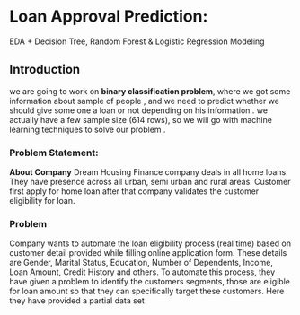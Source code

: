 # Loan Approval Prediction: 
EDA + Decision Tree, Random Forest &amp; Logistic Regression Modeling  
## Introduction 
  we are going to work on **binary classification problem**, where we got some information about sample of people , and we need to predict whether we should give some one a loan or not depending on his information . we actually have a few sample size (614 rows), so we will go with machine learning techniques to solve our problem .
### Problem Statement: 
__About Company__ 
     Dream Housing Finance company deals in all home loans. They have presence across all urban, semi urban and rural areas. Customer first apply for home loan after that company validates the customer eligibility for loan.
### __Problem__ 
   Company wants to automate the loan eligibility process (real time) based on customer detail provided while filling online application form. These details are Gender, Marital Status, Education, Number of Dependents, Income, Loan Amount, Credit History and others. To automate this process, they have given a problem to identify the customers segments, those are eligible for loan amount so that they can specifically target these customers. Here they have provided a partial data set
